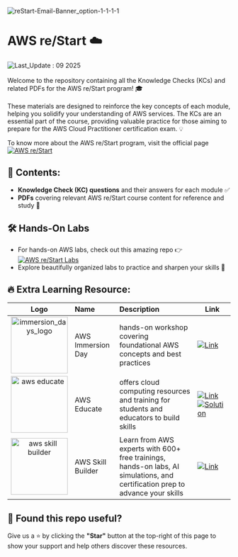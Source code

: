 ![reStart-Email-Banner_option-1-1-1-1](https://github.com/user-attachments/assets/7af63e79-f383-4795-b097-575237691ff4)

# AWS re/Start ☁️ 
![Last_Update : 09 2025](https://img.shields.io/badge/Last_Update-09--2025-brightgreen)
<br><br>
Welcome to the repository containing all the Knowledge Checks (KCs) and related PDFs for the AWS re/Start program! 🎓 
<br><br>
These materials are designed to reinforce the key concepts of each module, helping you solidify your understanding of AWS services. 
The KCs are an essential part of the course, providing valuable practice for those aiming to prepare for the AWS Cloud Practitioner certification exam. 💡

To know more about the AWS re/Start program, visit the official page <br>
[![AWS re/Start](https://img.shields.io/badge/AWS_re%2FStart-000?style=for-the-badge&logo=amazonwebservices&logoColor=000&color=ff9900)](https://aws.amazon.com/training/restart/)


## 📂 Contents:
- **Knowledge Check (KC) questions** and their answers for each module ✅
- **PDFs** covering relevant AWS re/Start course content for reference and study 📄

## 🛠️ Hands-On Labs  
- For hands-on AWS labs, check out this amazing repo 👉 [![AWS re/Start Labs](https://img.shields.io/badge/AWS_re%2FStart_Labs-000?style=for-the-badge&logo=amazonwebservices&logoColor=000&color=ff9900)](https://github.com/cbecerrae/aws-restart-labs)  
- Explore beautifully organized labs to practice and sharpen your skills 🚀


## 🔥 Extra Learning Resource:  


| Logo        | Name                                           | Description   | Link   |
| :----------: | :-------------------------------------------------------------------------------------- | :------------------------------------------------------------------------ | ---- |
| <img src="https://github.com/user-attachments/assets/1392b56a-4808-447e-9e34-8fb87ff20522" alt="immersion_days_logo" width="128" height="128">  | AWS Immersion Day | hands-on workshop covering foundational AWS concepts and best practices | [![Link](https://img.shields.io/badge/Link-000?style=for-the-badge&logo=amazonwebservices&logoColor=000&color=ff9900)](https://catalog.workshops.aws/general-immersionday/en-US/)     |
| <img src="https://github.com/user-attachments/assets/716b9d82-0363-4e7a-ab07-61aa94ed0165" alt="aws educate" width="128" height="128">             | AWS Educate | offers cloud computing resources and training for students and educators to build skills                                                               | [![Link](https://img.shields.io/badge/Link-000?style=for-the-badge&logo=amazonwebservices&logoColor=000&color=ff9900)](https://aws.amazon.com/education/awseducate/) [![Solution](https://img.shields.io/badge/Solution-000?style=for-the-badge&logo=amazonwebservices&logoColor=000&color=#238636)](https://github.com/debabrata2050/AWS-reStart/blob/main/AWS%20Educate/readme.md)     |
| <img src="https://github.com/user-attachments/assets/958d1b32-ca33-4d0b-8ad2-8807d7875ee1" alt="aws skill builder" width="128" height="128">             | AWS Skill Builder | Learn from AWS experts with 600+ free trainings, hands-on labs, AI simulations, and certification prep to advance your skills  | [![Link](https://img.shields.io/badge/Link-000?style=for-the-badge&logo=amazonwebservices&logoColor=000&color=ff9900)](https://skillbuilder.aws/)    |


## 🌟 Found this repo useful?
Give us a ⭐ by clicking the **"Star"** button at the top-right of this page to show your support and help others discover these resources.
